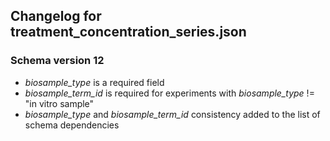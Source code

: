 ## Changelog for treatment_concentration_series.json

### Schema version 12

* *biosample_type* is a required field
* *biosample_term_id* is required for experiments with *biosample_type* != "in vitro sample"    
* *biosample_type* and *biosample_term_id* consistency added to the list of schema dependencies
